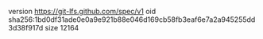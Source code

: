 version https://git-lfs.github.com/spec/v1
oid sha256:1bd0df31ade0e0a9e921b88e046d169cb58fb3eaf6e7a2a945255dd3d38f917d
size 12164
